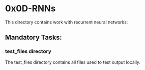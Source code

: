 # 0x0D-RNNs
This directory contains work with recurrent neural networks:

## Mandatory Tasks:


### test_files directory
The test_files directory contains all files used to test output locally.
